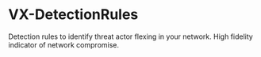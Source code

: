 # VX-DetectionRules
Detection rules to identify threat actor flexing in your network. High fidelity indicator of network compromise.

